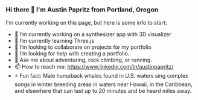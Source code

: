 ### Hi there 👋 I'm Austin Papritz from Portland, Oregon

I'm currently working on this page, but here is some info to start:


- 🔭 I’m currently working on a synthesizer app with 3D visualizer
- 🌱 I’m currently learning Three.js
- 👯 I’m looking to collaborate on projects for my portfolio
- 🤔 I’m looking for help with creating a portfolio.
- 💬 Ask me about adventuring, rock climbing, or running.
- 📫 How to reach me: https://www.linkedin.com/in/austinpapritz/
- ⚡ Fun fact: Male humpback whales found in U.S. waters sing complex songs in winter breeding areas in waters near Hawaii, in the Caribbean, and elsewhere that can last up to 20 minutes and be heard miles away.
